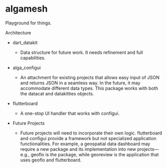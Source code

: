 # algamesh
Playground for things.

Architecture
- dart_datakit
  - Data structure for future work. It needs refinement and full capabilities.

- alga_configui
  - An attachment for existing projects that allows easy input of JSON and returns JSON in a seamless way. In the future, it may accommodate different data types. This package works with both the datacat and datakitties objects.

- flutterboard
  - A one-stop UI handler that works with configui.

- Future Projects
  - Future projects will need to incorporate their own logic. flutterboard and configui provide a framework but not specialized application functionalities. For example, a geospatial data dashboard may require a new package and its implementation into new projects—e.g., geoflo is the package, while georeview is the application that uses geoflo and flutterboard.
